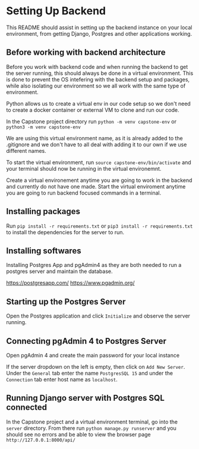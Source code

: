 # Setting Up Backend

This README should assist in setting up the backend instance on your local environment, from getting Django, Postgres and other applications working.

## Before working with backend architecture 

Before you work with backend code and when running the backend to get the server running, this should always be done in a virtual environment. This is done to prevent the OS intefering with the backend setup and packages, while also isolating our environment so we all work with the same type of environment. 

Python allows us to create a virtual env in our code setup so we don't need to create a docker container or external VM to clone and run our code.

In the Capstone project directory run `python -m venv capstone-env` or `python3 -m venv capstone-env`

We are using this virtual environment name, as it is already added to the .gitignore and we don't have to all deal with adding it to our own if we use different names.

To start the virtual environment, run `source capstone-env/bin/activate` and your terminal should now be running in the virtual environemnt. 

Create a virtual environement anytime you are going to work in the backend and currently do not have one made. Start the virtual enviroment anytime you are going to run backend focused commands in a terminal.

## Installing packages 

Run `pip install -r requirements.txt` or `pip3 install -r requirements.txt` to install the dependencies for the server to run.

## Installing softwares

Installing Postgres App and pgAdmin4 as they are both needed to run a postgres server and maintain the database.

https://postgresapp.com/
https://www.pgadmin.org/

## Starting up the Postgres Server

Open the Postgres application and click `Initialize` and observe the server running.

## Connecting pgAdmin 4 to Postgres Server

Open pgAdmin 4 and create the main password for your local instance

If the server dropdown on the left is empty, then click on `Add New Server`. Under the `General` tab enter the name `PostgresSQL 15` and under the `Connection` tab enter host name as `localhost`.

## Running Django server with Postgres SQL connected

In the Capstone project and a virtual environment terminal, go into the `server` directory. From there run `python manage.py runserver` and you should see no errors and be able to view the browser page `http://127.0.0.1:8000/api/`



